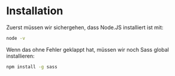 # Installation

Zuerst müssen wir sichergehen, dass Node.JS installiert ist mit:

```Bash
node -v
```

Wenn das ohne Fehler geklappt hat, müssen wir noch Sass global installieren:

```Bash
npm install -g sass
```
